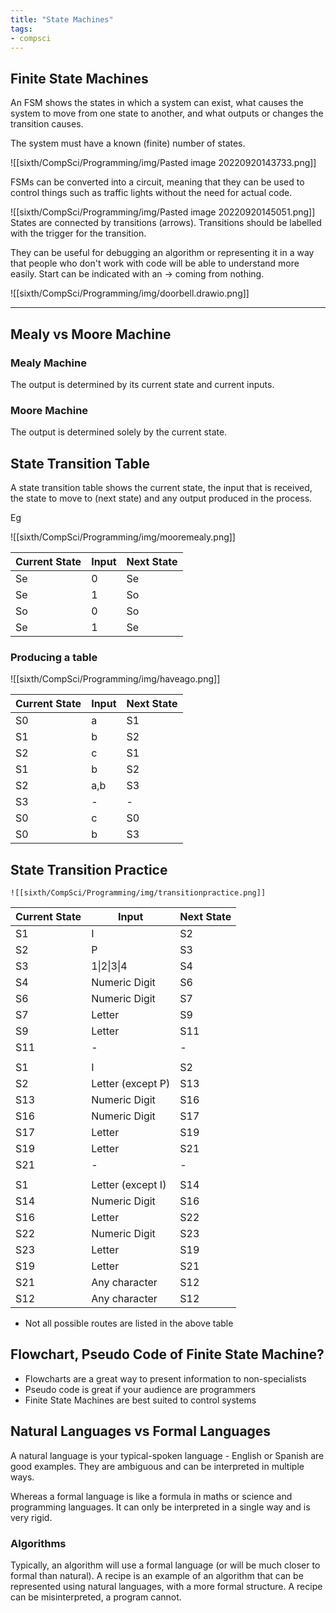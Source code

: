 ```yaml
---
title: "State Machines"
tags:
- compsci
---
```


## Finite State Machines
 An FSM shows the states in which a system can exist, what causes the system to move from one state to another, and what outputs or changes the transition causes.

The system must have a known (finite) number of states.

![[sixth/CompSci/Programming/img/Pasted image 20220920143733.png]]

FSMs can be converted into a circuit, meaning that they can be used to control things such as traffic lights without the need for actual code.

![[sixth/CompSci/Programming/img/Pasted image 20220920145051.png]]
States are connected by transitions (arrows). Transitions should be labelled with the trigger for the transition.

They can be useful for debugging an algorithm or representing it in a way that people who don't work with code will be able to understand more easily. Start can be indicated with an -> coming from nothing.


![[sixth/CompSci/Programming/img/doorbell.drawio.png]]

---
## Mealy vs Moore Machine

### Mealy Machine
The output is determined by its current state and current inputs.

### Moore Machine
The output is determined solely by the current state.



## State Transition Table

A state transition table shows the current state, the input that is received, the state to move to (next state) and any output produced in the process.

Eg

![[sixth/CompSci/Programming/img/mooremealy.png]]


| Current State | Input | Next State |
|---------------|-------|------------|
| Se            | 0     | Se         |
| Se            | 1     | So         |
| So            | 0     | So         |
| Se            | 1     | Se         |



### Producing a table

![[sixth/CompSci/Programming/img/haveago.png]]



| Current State | Input | Next State |
|---------------|-------|------------|
| S0            | a     | S1         |
| S1            | b     | S2         |
| S2            | c     | S1         |
| S1            | b     | S2         |
| S2            | a,b   | S3         |
| S3            | -     | -          |
| S0            | c     | S0         |
| S0            | b     | S3         |


## State Transition Practice

	![[sixth/CompSci/Programming/img/transitionpractice.png]]

| Current State | Input             | Next State |
|---------------|-------------------|------------|
| S1            | I                 | S2         |
| S2            | P                 | S3         |
| S3            | 1\|2\|3\|4        | S4         |
| S4            | Numeric Digit     | S6         |
| S6            | Numeric Digit     | S7         |
| S7            | Letter            | S9         |
| S9            | Letter            | S11        |
| S11           | -                 | -          |
|               |                   |            |
| S1            | I                 | S2         |
| S2            | Letter (except P) | S13        |
| S13           | Numeric Digit     | S16        |
| S16           | Numeric Digit     | S17        |
| S17           | Letter            | S19        |
| S19           | Letter            | S21        |
| S21           | -                 | -          |
|               |                   |            |
| S1            | Letter (except I) | S14        |
| S14           | Numeric Digit     | S16        |
| S16           | Letter            | S22        |
| S22           | Numeric Digit     | S23        |
| S23           | Letter            | S19        |
| S19           | Letter            | S21        |
| S21           | Any character     | S12        |
| S12           | Any character     | S12        |
* Not all possible routes are listed in the above table

## Flowchart, Pseudo Code of Finite State Machine?

- Flowcharts are a great way to present information to non-specialists
- Pseudo code is great if your audience are programmers
- Finite State Machines are best suited to control systems

## Natural Languages vs Formal Languages

A natural language is your typical-spoken language - English or Spanish are good examples. They are ambiguous and can be interpreted in multiple ways.

Whereas a formal language is like a formula in maths or science and programming languages. It can only be interpreted in a single way and is very rigid.


### Algorithms

Typically, an algorithm will use a formal language (or will be much closer to formal than natural). A recipe is an example of an algorithm that can be represented using natural languages, with a more formal structure. A recipe can be misinterpreted, a program cannot.

‎‎